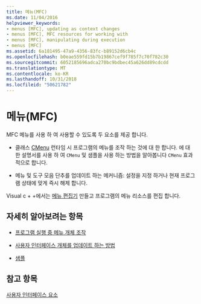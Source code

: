```yaml
---
title: 메뉴(MFC)
ms.date: 11/04/2016
helpviewer_keywords:
- menus [MFC], updating as context changes
- menus [MFC], MFC resources for working with
- menus [MFC], manipulating during execution
- menus [MFC]
ms.assetid: 6a181495-47a9-4356-83fc-b89152d6cb4c
ms.openlocfilehash: b0eae559fd15b7b19867cef9f785f7c70f782c30
ms.sourcegitcommit: 6052185696adca270bc9bdbec45a626dd89cdcdd
ms.translationtype: MT
ms.contentlocale: ko-KR
ms.lasthandoff: 10/31/2018
ms.locfileid: "50621782"
---
```

# <a name="menus-mfc"></a>메뉴(MFC)

MFC 메뉴를 사용 하 여 사용할 수 있도록 두 요소를 제공 합니다.

- 클래스 [CMenu](../mfc/reference/cmenu-class.md) 런타임 시 프로그램의 메뉴를 조작 하는 것에 대 한 합니다. 에 대 한 설명서를 사용 하 여 `CMenu` 및 샘플을 사용 하는 방법을 알아봅니다 `CMenu` 효과적으로 합니다.

- 메뉴 및 도구 모음 단추를 업데이트 하는 메커니즘: 설정을 지정 하거나 현재 프로그램 상태에 맞게 즉시 해제 합니다.

Visual c + +에서는 [메뉴 편집기](../windows/menu-editor.md) 만들고 프로그램의 메뉴 리소스를 편집 합니다.

## <a name="what-do-you-want-to-know-more-about"></a>자세히 알아보려는 항목

- [프로그램 실행 중 메뉴 개체 조작](../mfc/manipulating-menus-during-program-execution.md)

- [사용자 인터페이스 개체를 업데이트 하는 방법](../mfc/how-to-update-user-interface-objects.md)

- [샘플](../mfc/menu-sample-list.md)

## <a name="see-also"></a>참고 항목

[사용자 인터페이스 요소](../mfc/user-interface-elements-mfc.md)
